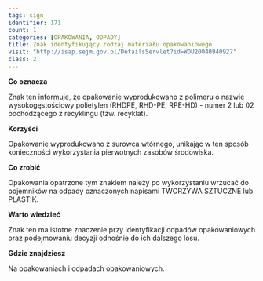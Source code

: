 ```yaml
---
tags: sign
identifier: 171
count: 1
categories: [OPAKOWANIA, ODPADY]
title: Znak identyfikujący rodzaj materiału opakowaniowego
visit: "http://isap.sejm.gov.pl/DetailsServlet?id=WDU20040940927"
class: 2
---
```

**Co oznacza**

Znak ten informuje, że opakowanie wyprodukowano z polimeru o nazwie wysokogęstościowy polietylen (RHDPE, RHD-PE, RPE-HD) - numer 2 lub 02 pochodzącego z recyklingu (tzw. recyklat).

**Korzyści**

Opakowanie wyprodukowano z surowca wtórnego, unikając w ten sposób konieczności wykorzystania pierwotnych zasobów środowiska.

**Co zrobić**

Opakowania opatrzone tym znakiem należy po wykorzystaniu wrzucać do pojemników na odpady oznaczonych napisami TWORZYWA SZTUCZNE lub PLASTIK.

**Warto wiedzieć**

Znak ten ma istotne znaczenie przy identyfikacji odpadów opakowaniowych oraz podejmowaniu decyzji odnośnie do ich dalszego losu.

**Gdzie znajdziesz**

Na opakowaniach i odpadach opakowaniowych.
